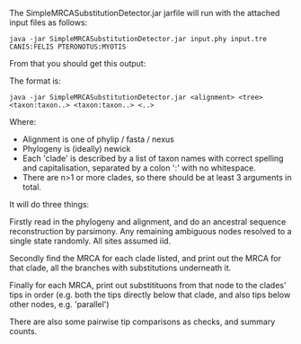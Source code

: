 The SimpleMRCASubstitutionDetector.jar jarfile will run with the attached input files as follows:

`java -jar SimpleMRCASubstitutionDetector.jar input.phy input.tre CANIS:FELIS PTERONOTUS:MYOTIS`

From that you should get this output:



The format is:

`java -jar SimpleMRCASubstitutionDetector.jar <alignment> <tree> <taxon:taxon..> <taxon:taxon..> <..>`

Where:
 * Alignment is one of phylip / fasta  / nexus
 * Phylogeny is (ideally) newick 
 * Each 'clade' is described by a list of taxon names with correct spelling and capitalisation, separated by a colon ':' with no whitespace.
 * There are n>1 or more clades, so there should be at least 3 arguments in total.

It will do three things:

Firstly read in the phylogeny and alignment, and do an ancestral sequence reconstruction by parsimony. Any remaining ambiguous nodes resolved to a single state randomly. All sites assumed iid.

Secondly find the MRCA for each clade listed, and print out the MRCA for that clade, all the branches with substitutions underneath it.

Finally for each MRCA, print out substitituons from that node to the clades' tips in order (e.g. both the tips directly below that clade, and also tips below other nodes, e.g. 'parallel')

There are also some pairwise tip comparisons as checks, and summary counts. 

